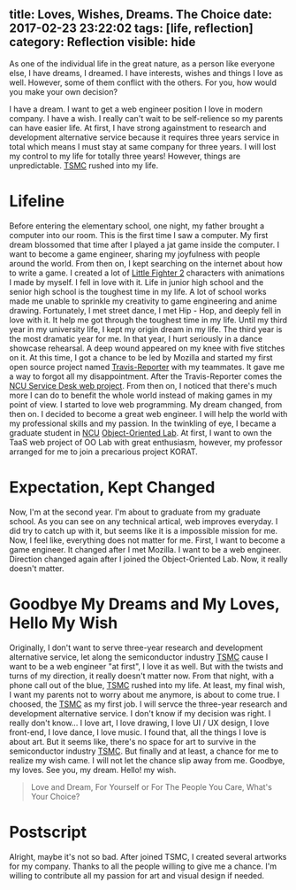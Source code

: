 title: Loves, Wishes, Dreams. The Choice
date: 2017-02-23 23:22:02
tags: [life, reflection]
category: Reflection
visible: hide
---
As one of the individual life in the great nature, as a person like everyone else, I have dreams, I dreamed. I have interests, wishes and things I love as well. However, some of them conflict with the others. For you, how would you make your own decision?
<!-- more -->

I have a dream. I want to get a web engineer position I love in modern company. I have a wish. I really can't wait to be self-relience so my parents can have easier life. At first, I have strong againstment to research and development alternative service because it requires three years service in total which means I must stay at same company for three years. I will lost my control to my life for totally three years! However, things are unpredictable. [TSMC](http://www.tsmc.com) rushed into my life.

# Lifeline

Before entering the elementary school, one night, my father brought a computer into our room. This is the first time I saw a computer. My first dream blossomed that time after I played a jat game inside the computer. I want to become a game engineer, sharing my joyfulness with people around the world.
From then on, I kept searching on the internet about how to write a game. I created a lot of [Little Fighter 2](http://lf2.net/) characters with animations I made by myself. I fell in love with it.
Life in junior high school and the senior high school is the toughest time in my life. A lot of school works made me unable to sprinkle my creativity to game engineering and anime drawing. Fortunately, I met street dance, I met Hip - Hop, and deeply fell in love with it. It help me got through the toughest time in my life.
Until my third year in my university life, I kept my origin dream in my life. The third year is the most dramatic year for me. In that year, I hurt seriously in a dance showcase rehearsal. A deep wound appeared on my knee with five stitches on it. At this time, I got a chance to be led by Mozilla and started my first open source project named [Travis-Reporter](https://github.com/evanxd/travis-reporter) with my teammates. It gave me a way to forgot all my disappointment. After the Travis-Reporter comes the [NCU Service Desk web project](https://sd.cc.ncu.edu.tw/). From then on, I noticed that there's much more I can do to benefit the whole world instead of making games in my point of view. I started to love web programming. My dream changed, from then on. I decided to become a great web engineer. I will help the world with my professional skills and my passion.
In the twinkling of eye, I became a graduate student in [NCU](http://www.ncu.edu.tw/) [Object-Oriented Lab](http://oolab.csie.ncu.edu.tw/wiki/index.php/OO_Lab). At first, I want to own the TaaS web project of OO Lab with great enthusiasm, however, my professor arranged for me to join a precarious project KORAT.

# Expectation, Kept Changed

Now, I'm at the second year. I'm about to graduate from my graduate school. As you can see on any technical artical, web improves everyday. I did try to catch up with it, but seems like it is a impossible mission for me. Now, I feel like, everything does not matter for me.
First, I want to become a game engineer. It changed after I met Mozilla. I want to be a web engineer. Direction changed again after I joined the Object-Oriented Lab. Now, it really doesn't matter.

# Goodbye My Dreams and My Loves, Hello My Wish

Originally, I don't want to serve three-year research and development alternative service, let along the semiconductor industry [TSMC](http://www.tsmc.com) cause I want to be a web engineer "at first", I love it as well. But with the twists and turns of my direction, it really doesn't matter now. From that night, with a phone call out of the blue, [TSMC](http://www.tsmc.com) rushed into my life. At least, my final wish, I want my parents not to worry about me anymore, is about to come true. I choosed, the [TSMC](http://www.tsmc.com) as my first job. I will servce the three-year research and development alternative service. I don't know if my decision was right. I really don't know... I love art, I love drawing, I love UI / UX design, I love front-end, I love dance, I love music. I found that, all the things I love is about art. But it seems like, there's no space for art to survive in the semiconductor industry [TSMC](http://www.tsmc.com). But finally and at least, a chance for me to realize my wish came. I will not let the chance slip away from me. Goodbye, my loves. See you, my dream. Hello! my wish.

> Love and Dream, For Yourself or For The People You Care, What's Your Choice?

# Postscript
Alright, maybe it's not so bad. After joined TSMC, I created several artworks for my company. Thanks to all the people willing to give me a chance. I'm willing to contribute all my passion for art and visual design if needed.